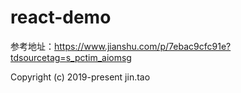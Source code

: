 # react-demo

参考地址：https://www.jianshu.com/p/7ebac9cfc91e?tdsourcetag=s_pctim_aiomsg

Copyright (c) 2019-present jin.tao
